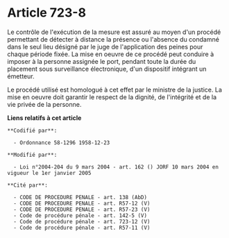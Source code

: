 # Article 723-8

Le contrôle de l'exécution de la mesure est assuré au moyen d'un procédé permettant de détecter à distance la présence ou
l'absence du condamné dans le seul lieu désigné par le juge de l'application des peines pour chaque période fixée. La mise en
oeuvre de ce procédé peut conduire à imposer à la personne assignée le port, pendant toute la durée du placement sous
surveillance électronique, d'un dispositif intégrant un émetteur.

Le procédé utilisé est homologué à cet effet par le ministre de la justice. La mise en oeuvre doit garantir le respect de la
dignité, de l'intégrité et de la vie privée de la personne.

**Liens relatifs à cet article**

	**Codifié par**:

	  - Ordonnance 58-1296 1958-12-23

	**Modifié par**:

	  - Loi n°2004-204 du 9 mars 2004 - art. 162 () JORF 10 mars 2004 en vigueur le 1er janvier 2005

	**Cité par**:

	  - CODE DE PROCEDURE PENALE - art. 138 (AbD)
	  - CODE DE PROCEDURE PENALE - art. R57-12 (V)
	  - CODE DE PROCEDURE PENALE - art. R57-23 (V)
	  - Code de procédure pénale - art. 142-5 (V)
	  - Code de procédure pénale - art. 723-12 (V)
	  - Code de procédure pénale - art. R57-11 (V)
